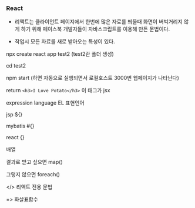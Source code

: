 ### React 



- 리액트는 클라이언트 페이지에서 한번에 많은 자료를 띄울때 화면이 버벅거리지 않게 하기 위해 페이스북 개발자들이 자바스크립트를 이용해 만든 문법이다. 

- 작업시 모든 자료를 새로 받아오는 특성이 있다. 




npx create react app test2 (test2란 폴더 생성)

cd test2 

npm start  (하면 자동으로 실행되면서 로컬호스트 3000번 웹페이지가 나타난다)



return `<h3>I Love Potato</h3>`  이 태그가 jsx



expression language EL 표현언어

jsp ${}

mybatis #{}

react {}



배열

결과로 받고 싶으면 map()

그렇지 않으면 foreach()

</> 리액트 전용 문법

=> 화살표함수 

